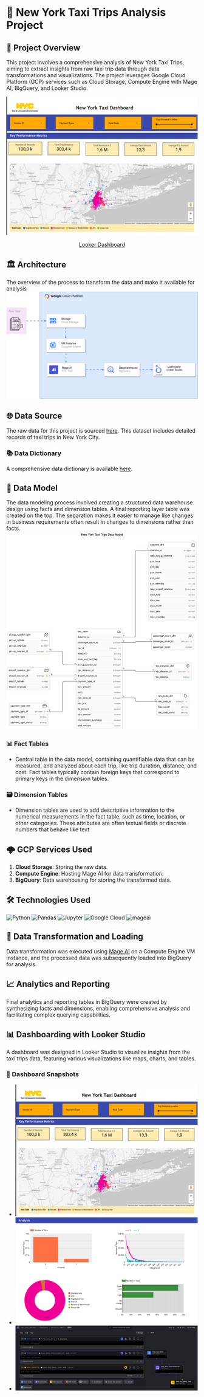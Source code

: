<p align="center">
  <h1>🚖 New York Taxi Trips Analysis Project</h1>
</p>

## 📖 Project Overview
This project involves a comprehensive analysis of New York Taxi Trips, aiming to extract insights from raw taxi trip data through data transformations and visualizations. The project leverages Google Cloud Platform (GCP) services such as Cloud Storage, Compute Engine with Mage AI, BigQuery, and Looker Studio.

<p align="center">
  <img src="overview_dashboard.png" alt="Looker Studio Dashboard Snapshot">
</p>

<p align="center">
  <a href="https://lookerstudio.google.com/reporting/c83c7427-061a-487e-9899-4ebdb222cffe" target="_blank">Looker Dashboard</a>
</p>

## 🏛️ Architecture 
The overview of the process to transform the data and make it available for analysis
![Data Flow Diagram](nyc-taxi-dataflow.svg)


## 🌐 Data Source
The raw data for this project is sourced <a href="https://www.nyc.gov/site/tlc/about/tlc-trip-record-data.page" target="_blank">here</a>. This dataset includes detailed records of taxi trips in New York City.

### 📚 Data Dictionary
A comprehensive data dictionary is available [here](https://www.nyc.gov/assets/tlc/downloads/pdf/data_dictionary_trip_records_yellow.pdf).

## 📐 Data Model
The data modeling process involved creating a structured data warehouse design using facts and dimension tables. A final reporting layer table was created on the top. The separation makes it easier to manage like changes in business requirements often result in changes to dimensions rather than facts.
<img src="diagram-data_model.png">

### 📊 Fact Tables
- Central table in the data model, containing quantifiable data that can be measured, and analyzed about each trip, like trip duration, distance, and cost. Fact tables typically contain foreign keys that correspond to primary keys in the dimension tables.

### 🗃️ Dimension Tables

- Dimension tables are used to add descriptive information to the numerical measurements in the fact table, such as time, location, or other categories. These attributes are often textual fields or discrete numbers that behave like text

## 🌩️ GCP Services Used
1. **Cloud Storage**: Storing the raw data.
2. **Compute Engine**: Hosting Mage AI for data transformation.
3. **BigQuery**: Data warehousing for storing the transformed data.


## 🛠️ Technologies Used

![Python](https://img.shields.io/badge/python-3670A0?style=for-the-badge&logo=python&logoColor=ffdd54)
![Pandas](https://img.shields.io/badge/pandas-%23150458.svg?style=for-the-badge&logo=pandas&logoColor=white)
![Jupyter](https://img.shields.io/badge/Made%20with-Jupyter-orange?style=for-the-badge&logo=Jupyter)
![Google Cloud](https://img.shields.io/badge/Google_Cloud-4285F4?style=for-the-badge&logo=google-cloud&logoColor=white)
<img src="https://user-images.githubusercontent.com/66017329/236063928-77e42e58-26aa-425f-88eb-1b46fa76fd8c.png" alt="mageai" width="70">

## 🔁 Data Transformation and Loading
Data transformation was executed using [Mage AI](https://www.mage.ai/) on a Compute Engine VM instance, and the processed data was subsequently loaded into BigQuery for analysis.

## 📈 Analytics and Reporting
Final analytics and reporting tables in BigQuery were created by synthesizing facts and dimensions, enabling comprehensive analysis and facilitating complex querying capabilities.

## 📊 Dashboarding with Looker Studio
A dashboard was designed in Looker Studio to visualize insights from the taxi trips data, featuring various visualizations like maps, charts, and tables.

### 📸 Dashboard Snapshots
- ![Snapshot 1](overview_dashboard.png)
- ![Snapshot 2](analysis_dashboard.png)
- ![Snapshot 3](mage_etl.png)

